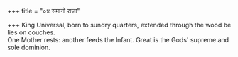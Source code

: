 +++
title = "०४ समानो राजा"

+++
King Universal, born to sundry quarters, extended through the wood be lies on couches.  
     One Mother rests: another feeds the Infant. Great is the Gods' supreme and sole dominion.